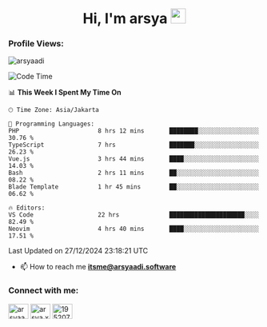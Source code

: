 <h1 align="center">Hi, I'm arsya 
  <img src="https://media.giphy.com/media/hvRJCLFzcasrR4ia7z/giphy.gif" width="30px"/>
</h1>

<p align="left"> <h3>Profile Views:</h3> <img src="https://komarev.com/ghpvc/?username=arsyaadi&label=Profile%20views&color=0e75b6&style=flat" alt="arsyaadi" /> </p>

<!--START_SECTION:waka-->
![Code Time](http://img.shields.io/badge/Code%20Time-3%2C545%20hrs%2012%20mins-blue)

📊 **This Week I Spent My Time On** 

```text
🕑︎ Time Zone: Asia/Jakarta

💬 Programming Languages: 
PHP                      8 hrs 12 mins       ████████░░░░░░░░░░░░░░░░░   30.76 % 
TypeScript               7 hrs               ███████░░░░░░░░░░░░░░░░░░   26.23 % 
Vue.js                   3 hrs 44 mins       ████░░░░░░░░░░░░░░░░░░░░░   14.03 % 
Bash                     2 hrs 11 mins       ██░░░░░░░░░░░░░░░░░░░░░░░   08.22 % 
Blade Template           1 hr 45 mins        ██░░░░░░░░░░░░░░░░░░░░░░░   06.62 % 

🔥 Editors: 
VS Code                  22 hrs              █████████████████████░░░░   82.49 % 
Neovim                   4 hrs 40 mins       ████░░░░░░░░░░░░░░░░░░░░░   17.51 % 
```


 Last Updated on 27/12/2024 23:18:21 UTC
<!--END_SECTION:waka-->

- 📫 How to reach me **itsme@arsyaadi.software**


<h3 align="left">Connect with me:</h3>
<p align="left">
<a href="https://linkedin.com/in/arsyaadi" target="blank"><img align="center" src="https://raw.githubusercontent.com/rahuldkjain/github-profile-readme-generator/master/src/images/icons/Social/linked-in-alt.svg" alt="arsyaadi" height="30" width="40" /></a>
<a href="https://fb.com/arsya.xkz" target="blank"><img align="center" src="https://raw.githubusercontent.com/rahuldkjain/github-profile-readme-generator/master/src/images/icons/Social/facebook.svg" alt="arsya.xkz" height="30" width="40" /></a>
<a href="https://stackoverflow.com/users/19520749" target="blank"><img align="center" src="https://raw.githubusercontent.com/rahuldkjain/github-profile-readme-generator/master/src/images/icons/Social/stack-overflow.svg" alt="19520749" height="30" width="40" /></a>
</p>
